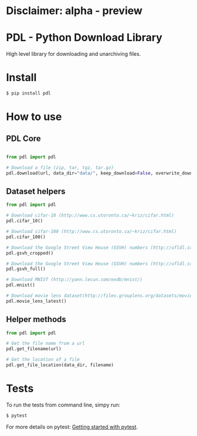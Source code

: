 # Disclaimer: alpha - preview

# PDL - Python Download Library

High level library for downloading and unarchiving files.

# Install

```bash
$ pip install pdl
```

# How to use

## PDL Core

```python

from pdl import pdl

# Download a file (zip, tar, tgz, tar.gz)
pdl.download(url, data_dir="data/", keep_download=False, overwrite_download=False, verbose=False)

```

## Dataset helpers

```python
from pdl import pdl

# Download cifar-10 (http://www.cs.utoronto.ca/~kriz/cifar.html)
pdl.cifar_10()

# Download cifar-100 (http://www.cs.utoronto.ca/~kriz/cifar.html)
pdl.cifar_100()

# Download the Google Street View House (GSVH) numbers (http://ufldl.stanford.edu/housenumbers/)
pdl.gsvh_cropped()

# Download the Google Street View House (GSVH) numbers (http://ufldl.stanford.edu/housenumbers/)
pdl.gsvh_full()

# Download MNIST (http://yann.lecun.com/exdb/mnist/)
pdl.mnist()

# Download movie lens dataset(http://files.grouplens.org/datasets/movielens/)
pdl.movie_lens_latest()
```

## Helper methods

```python
from pdl import pdl

# Get the file name from a url
pdl.get_filename(url)

# Get the location of a file
pdl.get_file_location(data_dir, filename)

```

# Tests

To run the tests from command line, simpy run:

```bash
$ pytest
```

For more details on pytest: [Getting started with pytest](https://docs.pytest.org/en/latest/getting-started.html).
